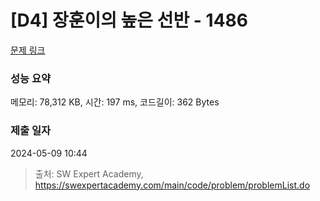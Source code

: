 # [D4] 장훈이의 높은 선반 - 1486 

[문제 링크](https://swexpertacademy.com/main/code/problem/problemDetail.do?contestProbId=AV2b7Yf6ABcBBASw) 

### 성능 요약

메모리: 78,312 KB, 시간: 197 ms, 코드길이: 362 Bytes

### 제출 일자

2024-05-09 10:44



> 출처: SW Expert Academy, https://swexpertacademy.com/main/code/problem/problemList.do